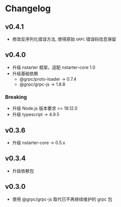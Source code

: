 # Changelog

## v0.4.1
* 修改反序列化错误方法, 使得原始 `GRPC` 错误码信息保留

## v0.4.0
* 升级 nstarter 框架，适配 nstarter-core 1.0
* 升级基础依赖
    - @grpc/proto-loader -> 0.7.4
    - @grpc/grpc-js -> 1.8.8

### Breaking
* 升级 Node.js 版本要求 >= 18.12.0
* 升级 typescript -> 4.9.5


## v0.3.6

* 升级 nstarter-core -> 0.5.x

## v0.3.4

* 升级依赖包

## v0.3.0

* 使用 @grpc/grpc-js 取代已不再继续维护的 grpc 包
